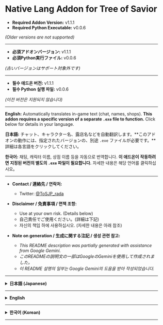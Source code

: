 # Native Lang Addon for Tree of Savior

- **Required Addon Version:** v1.1.1
- **Required Python Executable:** v0.0.6

*(Older versions are not supported)*

---

- **必須アドオンバージョン:** v1.1.1
- **必須Python実行ファイル:** v0.0.6

*(古いバージョンはサポート対象外です)*

---

- **필수 애드온 버전:** v1.1.1
- **필수 Python 실행 파일:** v0.0.6

*(이전 버전은 지원되지 않습니다)*

---

**English:** Automatically translates in-game text (chat, names, shops). **This addon requires a specific version of a separate `.exe` file to function.** Click below for details in your language.

**日本語:** チャット、キャラクター名、露店名などを自動翻訳します。**このアドオンの動作には、指定されたバージョンの、別途 `.exe` ファイルが必要です。**詳細は各言語をクリックしてください。

**한국어:** 채팅, 캐릭터 이름, 상점 이름 등을 자동으로 번역합니다. **이 애드온이 작동하려면 지정된 버전의 별도의 `.exe` 파일이 필요합니다.** 자세한 내용은 해당 언어를 클릭하십시오。

---

*   **Contact / 連絡先 / 연락처:**
    *   Twitter: [@ToSJP_rada](https://twitter.com/ToSJP_rada)

*   **Disclaimer / 免責事項 / 면책 조항:**
    *   Use at your own risk. (Details below)
    *   自己責任でご使用ください。(詳細は下記)
    *   자신의 책임 하에 사용하십시오. (자세한 내용은 아래 참조)

*   **Note on generation / 生成に関する注記 / 생성 관련 참고:**
    *   *This README description was partially generated with assistance from Google Gemini.*
    *   *このREADMEの説明文の一部はGoogleのGeminiを使用して作成されました。*
    *   *이 README 설명의 일부는 Google Gemini의 도움을 받아 작성되었습니다.*

---

<details>
<summary><strong>日本語 (Japanese)</strong></summary>

**推奨アドオンバージョン: v1.1.1** (古いバージョンはサポート対象外です)

チャット、キャラクター名、露店名などをGoogle翻訳で自動翻訳します。

*   **翻訳エンジン:** Google翻訳
*   **必須:** Google Chrome ブラウザのインストール

![キャプチャ241123](https://github.com/user-attachments/assets/ed0fd698-a4d3-4c8f-a84d-a9ec3209c1e2)
![キャプチャ241129](https://github.com/user-attachments/assets/653526e7-98ba-4dd6-9da8-9eed2611e5a5)

### インストールガイド (重要!)

このアドオンは、正しく機能するために外部プログラム (`native_lang-v0.0.6.exe`) が必要です。このプログラムは `.tar` ファイルに含まれています。

1.  **外部プログラムアーカイブのダウンロード:**
    *   リリースページまたはリポジトリから **`native_lang-v0.0.6.tar`** をダウンロードしてください。
    *   **重要:** バージョン `0.0.5` の `.tar` ファイルにのみ必要な外部プログラムが含まれています。**最新のアドオンバージョン (v1.1.1 など) を使用する場合でも、この外部プログラム (v0.0.6の.tar) は必須です。**

2.  **ウイルス対策ソフトの警告:**
    *   ウイルス対策ソフトが `.tar` ファイルまたは展開された `.exe` ファイルを脅威として検出する可能性があります (誤検出)。続行するには、**一時的にウイルス対策ソフトを無効にする**か、除外設定を追加する必要がある場合があります。**自己責任で行ってください。**
    *   ![キャプチャ241130-2](https://github.com/user-attachments/assets/013d1e49-fb82-429d-aa7e-ddb109e5d5a8)

3.  **アーカイブファイルの配置:**
    *   ダウンロードした `native_lang-v0.0.6.tar` ファイルを Tree of Savior の `addons/native_lang/` フォルダ内に配置します。(`native_lang` フォルダが存在しない場合は作成してください。)
    *   例: `C:\Program Files (x86)\Steam\steamapps\common\Tree of Savior (Japanese Ver.)\addons\native_lang\`
    *   (パスは環境によって異なります)
    *   ![キャプチャ241130](https://github.com/user-attachments/assets/987111fc-d0e9-4bef-8b3b-d1b95d81f3c7)

4.  **Tree of Savior を起動:**
    *   ゲームを起動します。アドオンは自動的に `.tar` アーカイブから必要なファイルを展開し（まだ展開されていない場合）、外部翻訳プログラム (`native_lang-v0.0.6.exe`) を最小化状態で起動します。

5.  **アドオンIPFファイルのインストール:**
    *   アドオンマネージャーを使用するか、Tree of Savior の `data` フォルダに配置して、アドオンの **最新バージョン (v1.1.1 推奨)** の `native_lang-xxx.ipf` ファイルをインストールします。**古いバージョンの .ipf ファイルはサポート対象外です。**

**まとめ:** Native Lang を動作させるには、`addons/native_lang/` に正しく配置された **`native_lang-v0.0.6.tar`** と、インストールされた**最新のアドオン `.ipf` ファイル (v1.1.1 推奨)** の両方が必要です。古い `.ipf` バージョンはサポート対象外です。

### 連絡先・サポート

不具合や質問がある場合は、作者にご連絡ください：

*   **Twitter:** [@ToSJP_rada](https://twitter.com/ToSJP_rada)

これは個人プロジェクトであり、サポートには限りがあることに注意してください。自己責任でご使用ください。

*このREADMEの説明文の一部はGoogleのGeminiを使用して作成されました。*

</details>

---

<details>
<summary><strong>English</strong></summary>

**Recommended Addon Version: v1.1.1** (Older versions are not supported)

This addon automatically translates in-game text such as chat messages, character names, and shop titles using Google Translate.

*   **Translation Engine:** Google Translate
*   **Requirement:** Google Chrome browser must be installed on your system.

![Screenshot 1](https://github.com/user-attachments/assets/ed0fd698-a4d3-4c8f-a84d-a9ec3209c1e2)
![Screenshot 2](https://github.com/user-attachments/assets/653526e7-98ba-4dd6-9da8-9eed2611e5a5)

### Installation Guide (Important!)

This addon requires an external program (`native_lang-v0.0.6.exe`) included in the `.tar` file to function correctly.

1.  **Download the External Program Archive:**
    *   Download **`native_lang-v0.0.6.tar`** from the release page or repository.
    *   **Important:** Only version `0.0.5` of the `.tar` file contains the necessary external program. **This external program is required even if you use a newer addon version (like v1.1.1).**

2.  **Antivirus Warning:**
    *   Your antivirus software might flag the `.tar` file or the extracted `.exe` file as a potential threat (false positive). You may need to **temporarily disable your antivirus** or add an exception for the file to proceed. **Do this at your own risk.**
    *   ![Antivirus Example](https://github.com/user-attachments/assets/013d1e49-fb82-429d-aa7e-ddb109e5d5a8)

3.  **Place the Archive File:**
    *   Place the downloaded `native_lang-v0.0.6.tar` file inside your Tree of Savior `addons/native_lang/` folder. (Create the `native_lang` folder if it doesn't exist.)
    *   Example Path: `C:\Program Files (x86)\Steam\steamapps\common\Tree of Savior (Japanese Ver.)\addons\native_lang\`
    *   (The exact path depends on your installation location and game version/region.)
    *   ![File Location](https://github.com/user-attachments/assets/987111fc-d0e9-4bef-8b3b-d1b95d81f3c7)

4.  **Start Tree of Savior:**
    *   Launch the game. The addon should automatically extract the necessary files from the `.tar` archive (if not already extracted) and start the external translation program (`native_lang-v0.0.6.exe`) minimized.

5.  **Install the Addon IPF File:**
    *   Install the **latest version (v1.1.1 recommended)** of the `native_lang-xxx.ipf` file using the Addon Manager or by placing it in your Tree of Savior `data` folder. **Older versions of the .ipf file are not supported.**

**Summary:** You need both the **`native_lang-v0.0.6.tar`** file placed correctly in the `addons/native_lang/` folder AND the **latest addon `.ipf` file (v1.1.1 recommended)** installed for Native Lang to work. Older `.ipf` versions are not supported.

### Contact & Support

If you encounter any issues or have questions, please contact the author:

*   **Twitter:** [@ToSJP_rada](https://twitter.com/ToSJP_rada)

Please note that this is a personal project, and support may be limited. Use at your own risk.

*This README description was partially generated with assistance from Google Gemini.*

</details>

---

<details>
<summary><strong>한국어 (Korean)</strong></summary>

**권장 애드온 버전: v1.1.1** (이전 버전은 지원되지 않습니다)

채팅, 캐릭터 이름, 상점 이름 등을 Google 번역을 사용하여 자동으로 번역합니다.

*   **번역 엔진:** Google 번역
*   **필요 사항:** Google Chrome 브라우저 설치됨

![스크린샷 1](https://github.com/user-attachments/assets/ed0fd698-a4d3-4c8f-a84d-a9ec3209c1e2)
![스크린샷 2](https://github.com/user-attachments/assets/653526e7-98ba-4dd6-9da8-9eed2611e5a5)

### 설치 안내 (중요!)

이 애드온은 올바르게 작동하기 위해 외부 프로그램 (`native_lang-v0.0.6.exe`)이 필요합니다. 이 프로그램은 `.tar` 파일에 포함되어 있습니다.

1.  **외부 프로그램 아카이브 다운로드:**
    *   릴리스 페이지 또는 저장소에서 **`native_lang-v0.0.6.tar`** 파일을 다운로드하십시오.
    *   **중요:** 버전 `0.0.5`의 `.tar` 파일에만 필요한 외부 프로그램이 포함되어 있습니다. **최신 애드온 버전 (v1.1.1 등)을 사용하는 경우에도 이 외부 프로그램 (v0.0.6 .tar)은 필수입니다.**

2.  **백신 경고:**
    *   백신 소프트웨어가 `.tar` 파일 또는 추출된 `.exe` 파일을 위협으로 탐지할 수 있습니다 (오탐지). 계속하려면 **일시적으로 백신을 비활성화**하거나 예외를 추가해야 할 수 있습니다. **자신의 책임 하에 수행하십시오.**
    *   ![백신 예시](https://github.com/user-attachments/assets/013d1e49-fb82-429d-aa7e-ddb109e5d5a8)

3.  **아카이브 파일 배치:**
    *   다운로드한 `native_lang-v0.0.6.tar` 파일을 Tree of Savior의 `addons/native_lang/` 폴더 안에 배치합니다. (`native_lang` 폴더가 없으면 생성하십시오.)
    *   예시 경로: `C:\Program Files (x86)\Steam\steamapps\common\Tree of Savior\addons\native_lang\`
    *   (경로는 환경에 따라 다릅니다)
    *   ![파일 위치](https://github.com/user-attachments/assets/987111fc-d0e9-4bef-8b3b-d1b95d81f3c7)

4.  **Tree of Savior 실행:**
    *   게임을 시작합니다. 애드온은 `.tar` 아카이브에서 필요한 파일을 자동으로 추출하고 (아직 추출되지 않은 경우) 외부 번역 프로그램 (`native_lang-v0.0.6.exe`)을 최소화된 상태로 시작합니다.

5.  **애드온 IPF 파일 설치:**
    *   애드온 관리자를 사용하거나 Tree of Savior의 `data` 폴더에 배치하여 애드온의 **최신 버전 (v1.1.1 권장)** `native_lang-xxx.ipf` 파일을 설치합니다. **이전 버전의 .ipf 파일은 지원되지 않습니다.**

**요약:** Native Lang이 작동하려면 `addons/native_lang/` 폴더에 올바르게 배치된 **`native_lang-v0.0.6.tar`** 파일과 설치된 **최신 애드온 `.ipf` 파일 (v1.1.1 권장)**이 모두 필요합니다. 이전 `.ipf` 버전은 지원되지 않습니다.

### 연락처 및 지원

문제나 질문이 있으시면 제작자에게 문의하십시오：

*   **Twitter:** [@ToSJP_rada](https://twitter.com/ToSJP_rada)

이것은 개인 프로젝트이며 지원이 제한될 수 있음을 유의하십시오. 자신의 책임 하에 사용하십시오.

*이 README 설명의 일부는 Google Gemini의 도움을 받아 작성되었습니다.*

</details>

---
